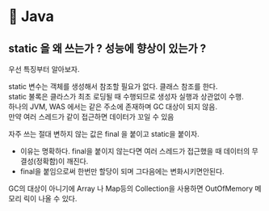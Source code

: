 # 🐼 Java

## static 을 왜 쓰는가 ? 성능에 향상이 있는가 ? 

우선 특징부터 알아보자. <br>

static 변수는 객체를 생성해서 참조할 필요가 없다. 클래스 참조를 한다. <br>
static 불록은 클라스가 최초 로딩될 때 수행되므로 생성자 실행과 상관없이 수행. <br>
하나의 JVM, WAS 에서는 같은 주소에 존재하며 GC 대상이 되지 않음.<br>
만약 여러 스레드가 같이 접근하면 데이터가 꼬일 수 있음 <br>

자주 쓰는 절대 변하지 않는 값은 final 을 붙이고 static을 붙이자. <br>
- 이유는 명확하다. final을 붙이지 않는다면 여러 스레드가 접근했을 때 데이터의 무결성(정확함)이 깨진다. <br>
- final을 붙임으로써 한번만 할당이 되며 그다음에는 변화시키면안된다. <br>

GC의 대상이 아니기에 Array 나 Map등의 Collection을 사용하면 OutOfMemory 메모리 릭이 나올 수 있다. <br>

